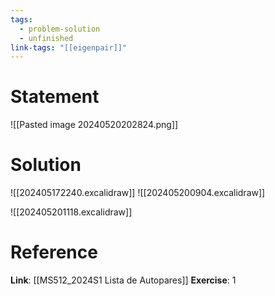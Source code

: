 ```yaml
---
tags:
  - problem-solution
  - unfinished
link-tags: "[[eigenpair]]"
---
```

# Statement
![[Pasted image 20240520202824.png]]

# Solution
![[202405172240.excalidraw]]
![[202405200904.excalidraw]]

![[202405201118.excalidraw]]
# Reference
**Link**: [[MS512_2024S1 Lista de Autopares]]
**Exercise**: 1